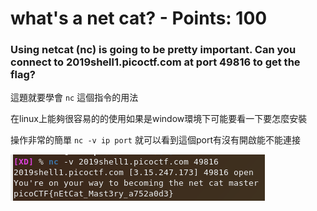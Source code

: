  
# what's a net cat? - Points: 100 

### Using netcat (nc) is going to be pretty important. Can you connect to 2019shell1.picoctf.com at port 49816 to get the flag?

這題就要學會 `nc` 這個指令的用法

在linux上能夠很容易的的使用如果是window環境下可能要看一下要怎麼安裝

操作非常的簡單 `nc -v ip port` 就可以看到這個port有沒有開啟能不能連接


![image](https://github.com/bohsiang/CTF_practice/blob/master/picoCTF2019/picture/what's%20a%20net%20cat.PNG)
